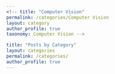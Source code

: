 ```yaml
---
<!-- title: "Computer Vision"
permalink: /categories/Computer Vision
layout: category
author_profile: true
taxonomy: Computer Vision -->

title: "Posts by Category"
layout: categories
permalink: /categories/
author_profile: true
---
```

